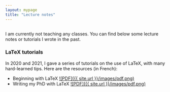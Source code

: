 ```yaml
---
layout: mypage
title: "Lecture notes"
---
```


<br style="line-height: 1px" />

I am currently not teaching any classes. You can find below some lecture notes or tutorials I wrote in the past.

### LaTeX tutorials
In 2020 and 2021, I gave a series of tutorials on the use of LaTeX, with many hard-learned tips. Here are the resources (in French):  
- Beginning with LaTeX [![PDF]({{ site.url }}/images/pdf.png)](débuter_latex.pdf)
- Writing my PhD with LaTeX [![PDF]({{ site.url }}/images/pdf.png)](écrire_thèse_latex.pdf)
